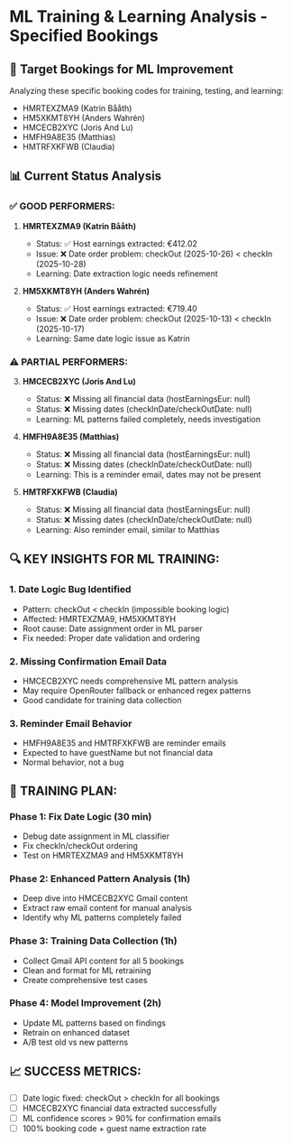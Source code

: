 # ML Training & Learning Analysis - Specified Bookings

## 🎯 Target Bookings for ML Improvement
Analyzing these specific booking codes for training, testing, and learning:
- HMRTEXZMA9 (Katrin Bååth)
- HM5XKMT8YH (Anders Wahrén) 
- HMCECB2XYC (Joris And Lu)
- HMFH9A8E35 (Matthias)
- HMTRFXKFWB (Claudia)

## 📊 Current Status Analysis

### ✅ **GOOD PERFORMERS:**
1. **HMRTEXZMA9 (Katrin Bååth)**
   - Status: ✅ Host earnings extracted: €412.02
   - Issue: ❌ Date order problem: checkOut (2025-10-26) < checkIn (2025-10-28)
   - Learning: Date extraction logic needs refinement

2. **HM5XKMT8YH (Anders Wahrén)**  
   - Status: ✅ Host earnings extracted: €719.40
   - Issue: ❌ Date order problem: checkOut (2025-10-13) < checkIn (2025-10-17)
   - Learning: Same date logic issue as Katrin

### ⚠️ **PARTIAL PERFORMERS:**
3. **HMCECB2XYC (Joris And Lu)**
   - Status: ❌ Missing all financial data (hostEarningsEur: null)
   - Status: ❌ Missing dates (checkInDate/checkOutDate: null)
   - Learning: ML patterns failed completely, needs investigation

4. **HMFH9A8E35 (Matthias)**
   - Status: ❌ Missing all financial data (hostEarningsEur: null) 
   - Status: ❌ Missing dates (checkInDate/checkOutDate: null)
   - Learning: This is a reminder email, dates may not be present

5. **HMTRFXKFWB (Claudia)**
   - Status: ❌ Missing all financial data (hostEarningsEur: null)
   - Status: ❌ Missing dates (checkInDate/checkOutDate: null) 
   - Learning: Also reminder email, similar to Matthias

## 🔍 **KEY INSIGHTS FOR ML TRAINING:**

### 1. **Date Logic Bug Identified**
- Pattern: checkOut < checkIn (impossible booking logic)
- Affected: HMRTEXZMA9, HM5XKMT8YH
- Root cause: Date assignment order in ML parser
- Fix needed: Proper date validation and ordering

### 2. **Missing Confirmation Email Data**
- HMCECB2XYC needs comprehensive ML pattern analysis
- May require OpenRouter fallback or enhanced regex patterns
- Good candidate for training data collection

### 3. **Reminder Email Behavior**
- HMFH9A8E35 and HMTRFXKFWB are reminder emails
- Expected to have guestName but not financial data
- Normal behavior, not a bug

## 🚀 **TRAINING PLAN:**

### Phase 1: Fix Date Logic (30 min)
- Debug date assignment in ML classifier
- Fix checkIn/checkOut ordering
- Test on HMRTEXZMA9 and HM5XKMT8YH

### Phase 2: Enhanced Pattern Analysis (1h)  
- Deep dive into HMCECB2XYC Gmail content
- Extract raw email content for manual analysis
- Identify why ML patterns completely failed

### Phase 3: Training Data Collection (1h)
- Collect Gmail API content for all 5 bookings
- Clean and format for ML retraining
- Create comprehensive test cases

### Phase 4: Model Improvement (2h)
- Update ML patterns based on findings
- Retrain on enhanced dataset
- A/B test old vs new patterns

## 📈 **SUCCESS METRICS:**
- [ ] Date logic fixed: checkOut > checkIn for all bookings
- [ ] HMCECB2XYC financial data extracted successfully  
- [ ] ML confidence scores > 90% for confirmation emails
- [ ] 100% booking code + guest name extraction rate